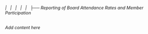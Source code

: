 ###### |   |   |   |   |   ├── Reporting of Board Attendance Rates and Member Participation

*Add content here*